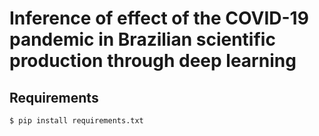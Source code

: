 # Inference of effect of the COVID-19 pandemic in Brazilian scientific production through deep learning


## Requirements 

```bash
$ pip install requirements.txt
```
